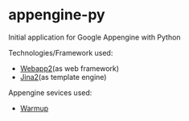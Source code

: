 appengine-py
============

Initial application for Google Appengine with Python

Technologies/Framework used:
* [Webapp2](http://webapp-improved.appspot.com/)(as web framework)
* [Jina2](http://jinja.pocoo.org/docs/)(as template engine)

Appengine sevices used:
* [Warmup](https://developers.google.com/appengine/docs/python/config/appconfig?hl=en#Python_app_yaml_Warmup_requests)

